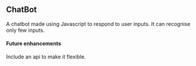 <h2>ChatBot</h2>
A chatbot made using Javascript to respond to user inputs.
It can recognise only few inputs.
<h4>Future enhancements</h4>
Include an api to make it flexible.
